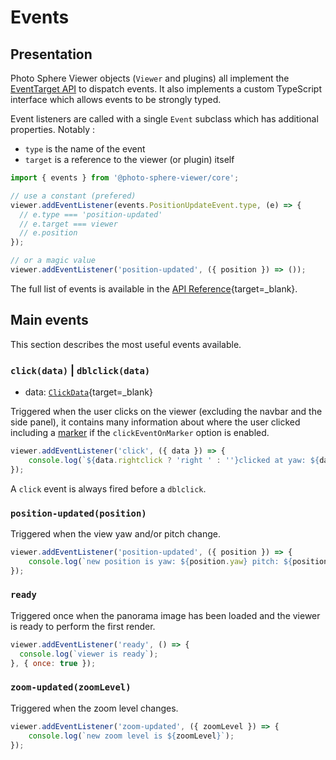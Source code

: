 # Events

## Presentation

Photo Sphere Viewer objects (`Viewer` and plugins) all implement the [EventTarget API](https://developer.mozilla.org/docs/Web/API/EventTarget) to dispatch events. It also implements a custom TypeScript interface which allows events to be strongly typed.

Event listeners are called with a single `Event` subclass which has additional properties. Notably :

-   `type` is the name of the event
-   `target` is a reference to the viewer (or plugin) itself

```js
import { events } from '@photo-sphere-viewer/core';

// use a constant (prefered)
viewer.addEventListener(events.PositionUpdateEvent.type, (e) => {
  // e.type === 'position-updated'
  // e.target === viewer
  // e.position
});

// or a magic value
viewer.addEventListener('position-updated', ({ position }) => ());
```

The full list of events is available in the [API Reference](/api/modules/Core.events.html){target=_blank}.

## Main events

This section describes the most useful events available.

### `click(data)` | `dblclick(data)`

- data: [`ClickData`](/api/types/Core.ClickData.html){target=_blank}

Triggered when the user clicks on the viewer (excluding the navbar and the side panel), it contains many information about where the user clicked including a [marker](../plugins/markers.md) if the `clickEventOnMarker` option is enabled.

```js
viewer.addEventListener('click', ({ data }) => {
    console.log(`${data.rightclick ? 'right ' : ''}clicked at yaw: ${data.yaw} pitch: ${data.pitch}`);
});
```

A `click` event is always fired before a `dblclick`.

### `position-updated(position)`

Triggered when the view yaw and/or pitch change.

```js
viewer.addEventListener('position-updated', ({ position }) => {
    console.log(`new position is yaw: ${position.yaw} pitch: ${position.pitch}`);
});
```

### `ready`

Triggered once when the panorama image has been loaded and the viewer is ready to perform the first render.

```js
viewer.addEventListener('ready', () => {
  console.log(`viewer is ready`);
}, { once: true });
```

### `zoom-updated(zoomLevel)`

Triggered when the zoom level changes.

```js
viewer.addEventListener('zoom-updated', ({ zoomLevel }) => {
    console.log(`new zoom level is ${zoomLevel}`);
});
```
